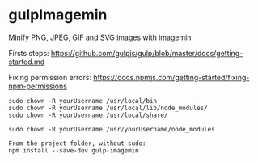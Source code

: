 # gulpImagemin
Minify PNG, JPEG, GIF and SVG images with imagemin

Firsts steps:
https://github.com/gulpjs/gulp/blob/master/docs/getting-started.md

Fixing permission errors:
https://docs.npmjs.com/getting-started/fixing-npm-permissions

    sudo chown -R yourUsername /usr/local/bin
    sudo chown -R yourUsername /usr/local/lib/node_modules/
    sudo chown -R yourUsername /usr/local/share/

    sudo chown -R yourUsername /usr/yourUsername/node_modules
    
    From the project folder, without sudo:
    npm install --save-dev gulp-imagemin 
